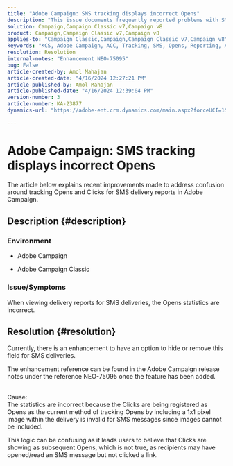 ```yaml
---
title: "Adobe Campaign: SMS tracking displays incorrect Opens"
description: "This issue documents frequently reported problems with SMS delivery tracking, specifically incorrect Opens within delivery reporting."
solution: Campaign,Campaign Classic v7,Campaign v8
product: Campaign,Campaign Classic v7,Campaign v8
applies-to: "Campaign Classic,Campaign,Campaign Classic v7,Campaign v8"
keywords: "KCS, Adobe Campaign, ACC, Tracking, SMS, Opens, Reporting, AC, Adobe Campaign Classic, FAQ"
resolution: Resolution
internal-notes: "Enhancement NEO-75095"
bug: False
article-created-by: Amol Mahajan
article-created-date: "4/16/2024 12:27:21 PM"
article-published-by: Amol Mahajan
article-published-date: "4/16/2024 12:39:04 PM"
version-number: 3
article-number: KA-23877
dynamics-url: "https://adobe-ent.crm.dynamics.com/main.aspx?forceUCI=1&pagetype=entityrecord&etn=knowledgearticle&id=d3c5cca7-ecfb-ee11-a1fe-6045bd04ed02"

---
```

# Adobe Campaign: SMS tracking displays incorrect Opens


The article below explains recent improvements made to address confusion around tracking Opens and Clicks for SMS delivery reports in Adobe Campaign.

## Description {#description}


### Environment

- Adobe Campaign


- Adobe Campaign Classic




### Issue/Symptoms

When viewing delivery reports for SMS deliveries, the Opens statistics are incorrect.


## Resolution {#resolution}


Currently, there is an enhancement to have an option to hide or remove this field for SMS deliveries.

The enhancement reference can be found in the Adobe Campaign release notes under the reference NEO-75095 once the feature has been added.


<br>Cause:<br>
The statistics are incorrect because the Clicks are being registered as Opens as the current method of tracking Opens by including a 1x1 pixel image within the delivery is invalid for SMS messages since images cannot be included.

This logic can be confusing as it leads users to believe that Clicks are showing as subsequent Opens, which is not true, as recipients may have opened/read an SMS message but not clicked a link.
